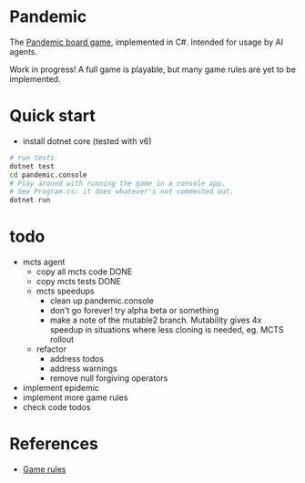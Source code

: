 # Pandemic

The [Pandemic board game](https://en.wikipedia.org/wiki/Pandemic_%28board_game%29),
implemented in C#. Intended for usage by AI agents.

Work in progress! A full game is playable, but many game rules are yet to be
implemented.

# Quick start
- install dotnet core (tested with v6)

```sh
# run tests
dotnet test
cd pandemic.console
# Play around with running the game in a console app.
# See Program.cs: it does whatever's not commented out.
dotnet run
```

# todo
- mcts agent
    - copy all mcts code DONE
    - copy mcts tests DONE
    - mcts speedups
        - clean up pandemic.console
        - don't go forever! try alpha beta or something
        - make a note of the mutable2 branch. Mutability gives 4x speedup
          in situations where less cloning is needed, eg. MCTS rollout
    - refactor
        - address todos
        - address warnings
        - remove null forgiving operators
- implement epidemic
- implement more game rules
- check code todos

# References
- [Game rules](https://www.ultraboardgames.com/pandemic/game-rules.php)
